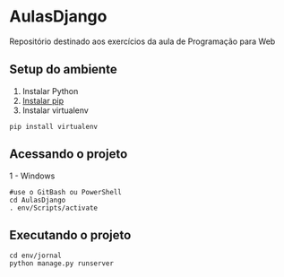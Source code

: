 # AulasDjango
Repositório destinado aos exercícios da aula de Programação para Web

## Setup do ambiente
1. Instalar Python
2. [Instalar pip](http://pip.readthedocs.org/en/stable/installing/)
3. Instalar virtualenv
```
pip install virtualenv
```

## Acessando o projeto
1 - Windows
```
#use o GitBash ou PowerShell
cd AulasDjango
. env/Scripts/activate
```

## Executando o projeto
```
cd env/jornal
python manage.py runserver
```


  
